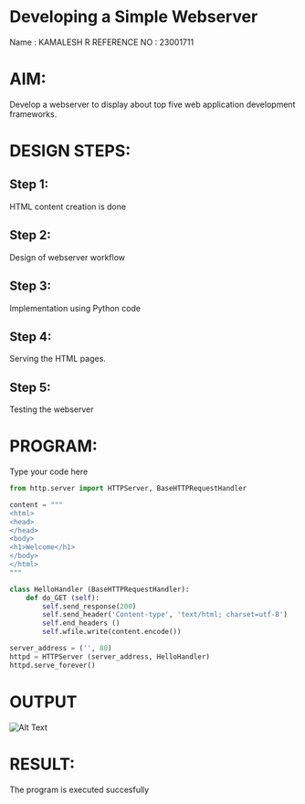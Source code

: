 # Developing a Simple Webserver
Name : KAMALESH R
REFERENCE NO : 23001711

# AIM:

Develop a webserver to display about top five web application development frameworks.

# DESIGN STEPS:

## Step 1:

HTML content creation is done

## Step 2:

Design of webserver workflow

## Step 3:

Implementation using Python code

## Step 4:

Serving the HTML pages.

## Step 5:

Testing the webserver

# PROGRAM:
Type your code here
```python
from http.server import HTTPServer, BaseHTTPRequestHandler

content = """
<html>
<head>
</head>
<body>
<h1>Welcome</h1>
</body>
</html>
"""

class HelloHandler (BaseHTTPRequestHandler):
    def do_GET (self):
        self.send_response(200)
        self.send_header('Content-type', 'text/html; charset=utf-8')
        self.end_headers ()
        self.wfile.write(content.encode())

server_address = ('', 80)
httpd = HTTPServer (server_address, HelloHandler)
httpd.serve_forever()
```
# OUTPUT
![Alt Text](images/webserver1.png)

# RESULT:

The program is executed succesfully
